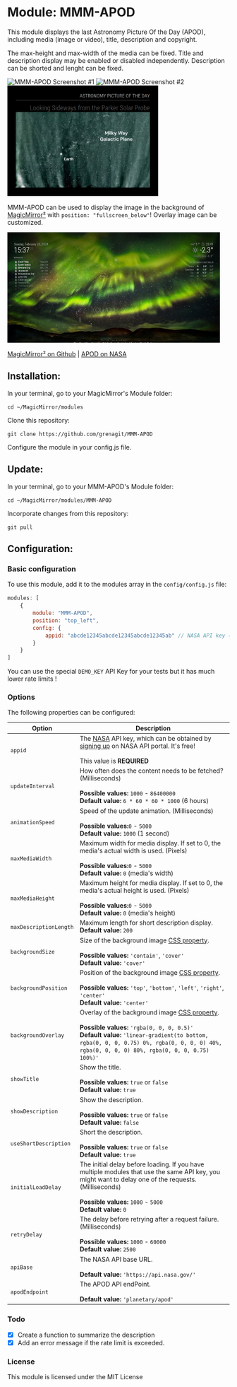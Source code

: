 # Module: MMM-APOD
This module displays the last Astronomy Picture Of the Day (APOD), including media (image or video), title, description and copyright.

The max-height and max-width of the media can be fixed. Title and description display may be enabled or disabled independently. Description can be shorted and lenght can be fixed.

<p align="left">
<img alt="MMM-APOD Screenshot #1" src="MMM-APOD_screenshot1.png" height="250px">
<img alt="MMM-APOD Screenshot #2" src="MMM-APOD_screenshot2.png" height="250px">
<img alt="MMM-APOD Screenshot #3" src="MMM-APOD_screenshot3.png" height="250px">
</p>

MMM-APOD can be used to display the image in the background of [MagicMirror²](https://magicmirror.builders/) with `position: "fullscreen_below"`! Overlay image can be customized.

<p align="left">
<img alt="MMM-APOD Screenshot #4" src="MMM-APOD_screenshot4.png" height="250px">
</p>

[MagicMirror² on Github](https://github.com/MichMich/MagicMirror) | [APOD on NASA](https://apod.nasa.gov/)

## Installation:

In your terminal, go to your MagicMirror's Module folder:
```shell
cd ~/MagicMirror/modules
```

Clone this repository:
```shell
git clone https://github.com/grenagit/MMM-APOD
```

Configure the module in your config.js file.

## Update:

In your terminal, go to your MMM-APOD's Module folder:
```shell
cd ~/MagicMirror/modules/MMM-APOD
```

Incorporate changes from this repository:
```shell
git pull
```

## Configuration:

### Basic configuration

To use this module, add it to the modules array in the `config/config.js` file:
```javascript
modules: [
	{
		module: "MMM-APOD",
		position: "top_left",
		config: {
			appid: "abcde12345abcde12345abcde12345ab" // NASA API key (api.nasa.gov)
		}
	}
]
```

You can use the special `DEMO_KEY` API Key for your tests but it has much lower rate limits !

### Options

The following properties can be configured:


| Option                       | Description
| ---------------------------- | -----------
| `appid`                      | The [NASA](https://api.nasa.gov) API key, which can be obtained by [signing up](https://api.nasa.gov/index.html#apply-for-an-api-key) on NASA API portal. It's free! <br><br>  This value is **REQUIRED**
| `updateInterval`             | How often does the content needs to be fetched? (Milliseconds) <br><br> **Possible values:** `1000` - `86400000` <br> **Default value:** `6 * 60 * 60 * 1000` (6 hours)
| `animationSpeed`             | Speed of the update animation. (Milliseconds) <br><br> **Possible values:**`0` - `5000` <br> **Default value:** `1000` (1 second)
| `maxMediaWidth`              | Maximum width for media display. If set to 0, the media's actual width is used. (Pixels) <br><br> **Possible values:**`0` - `5000` <br> **Default value:** `0` (media's width)
| `maxMediaHeight`             | Maximum height for media display. If set to 0, the media's actual height is used. (Pixels) <br><br> **Possible values:**`0` - `5000` <br> **Default value:** `0` (media's height)
| `maxDescriptionLength`       | Maximum length for short description display. <br> **Default value:** `200`
| `backgroundSize`             | Size of the background image [CSS property](https://developer.mozilla.org/docs/Web/CSS/background-size). <br><br> **Possible values:** `'contain'`, `'cover'` <br> **Default value:** `'cover'`
| `backgroundPosition`         | Position of the background image [CSS property](https://developer.mozilla.org/docs/Web/CSS/background-position).  <br><br> **Possible values:** `'top'`, `'bottom'`, `'left'`, `'right'`, `'center'` <br> **Default value:** `'center'`
| `backgroundOverlay`          | Overlay of the background image [CSS property](https://developer.mozilla.org/docs/Web/CSS/background).  <br><br> **Possible values:** `'rgba(0, 0, 0, 0.5)'` <br> **Default value:** `'linear-gradient(to bottom, rgba(0, 0, 0, 0.75) 0%, rgba(0, 0, 0, 0) 40%, rgba(0, 0, 0, 0) 80%, rgba(0, 0, 0, 0.75) 100%)'`
| `showTitle`                  | Show the title. <br><br> **Possible values:** `true` or `false` <br> **Default value:** `true`
| `showDescription`            | Show the description. <br><br> **Possible values:** `true` or `false` <br> **Default value:** `false`
| `useShortDescription`        | Short the description. <br><br> **Possible values:** `true` or `false` <br> **Default value:** `true`
| `initialLoadDelay`           | The initial delay before loading. If you have multiple modules that use the same API key, you might want to delay one of the requests. (Milliseconds) <br><br> **Possible values:** `1000` - `5000` <br> **Default value:**  `0`
| `retryDelay`                 | The delay before retrying after a request failure. (Milliseconds) <br><br> **Possible values:** `1000` - `60000` <br> **Default value:**  `2500`
| `apiBase`                    | The NASA API base URL. <br><br> **Default value:**  `'https://api.nasa.gov/'`
| `apodEndpoint`               | The APOD API endPoint. <br><br> **Default value:**  `'planetary/apod'`

### Todo

- [x] Create a function to summarize the description
- [x] Add an error message if the rate limit is exceeded.

### License

This module is licensed under the MIT License
